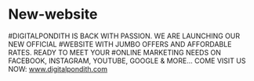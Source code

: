 # New-website
#DIGITALPONDITH IS BACK WITH PASSION. WE ARE LAUNCHING OUR NEW OFFICIAL #WEBSITE WITH JUMBO OFFERS AND AFFORDABLE RATES. READY TO MEET YOUR #ONLINE MARKETING NEEDS ON FACEBOOK, INSTAGRAM, YOUTUBE, GOOGLE &amp; MORE... COME VISIT US NOW: www.digitalpondith.com
